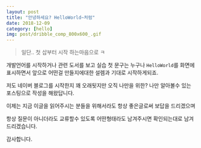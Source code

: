 ```yaml
---
layout: post
title: "안녕하세요? HelloWorld~처럼"
date: 2018-12-09
category: [hello]
img: post/dribble_comp_800x600_.gif
---
```


> 일단.. 첫 삽부터 시작 하는마음으로 ㅋ

개발언어를 시작하거나 관련 도서를 보고 실습 첫 문구는 누구나 `HelloWorld`를 화면에 표시하면서 앞으로 어떤걸 만들지에대한 설렘과 기대로 시작하게되죠.  

저도 네이버 블로그를 시작한지 꽤 오래됫지만 오직 나만을 위한? 나만 알아볼수 있는 포스팅으로 작성을 해왔답니다.

이제는 지금 이글을 읽어주시는 분들을 위해서라도 항상 좋은글로써 보답을 드리겠으며

항상 질문이 아니더라도 교류할수 있도록 어떤형태라도 남겨주시면 확인되는대로 남겨드리겠습니다.

감사합니다.